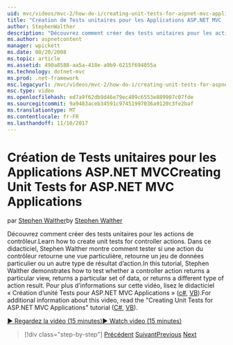 ```yaml
---
uid: mvc/videos/mvc-2/how-do-i/creating-unit-tests-for-aspnet-mvc-applications
title: "Création de Tests unitaires pour les Applications ASP.NET MVC | Documents Microsoft"
author: StephenWalther
description: "Découvrez comment créer des tests unitaires pour les actions de contrôleur. Dans ce didacticiel, Stephen Walther montre comment tester si une action du contrôleur retourne une section..."
ms.author: aspnetcontent
manager: wpickett
ms.date: 08/20/2008
ms.topic: article
ms.assetid: 490a8588-aa5a-418e-a9b9-6215f694055a
ms.technology: dotnet-mvc
ms.prod: .net-framework
msc.legacyurl: /mvc/videos/mvc-2/how-do-i/creating-unit-tests-for-aspnet-mvc-applications
msc.type: video
ms.openlocfilehash: ed7a9f62db9d46e79ec409c6553e889907c07fde
ms.sourcegitcommit: 9a9483aceb34591c97451997036a9120c3fe2baf
ms.translationtype: MT
ms.contentlocale: fr-FR
ms.lasthandoff: 11/10/2017
---
```

<a name="creating-unit-tests-for-aspnet-mvc-applications"></a><span data-ttu-id="3f41d-104">Création de Tests unitaires pour les Applications ASP.NET MVC</span><span class="sxs-lookup"><span data-stu-id="3f41d-104">Creating Unit Tests for ASP.NET MVC Applications</span></span>
====================
<span data-ttu-id="3f41d-105">par [Stephen Walther](https://github.com/StephenWalther)</span><span class="sxs-lookup"><span data-stu-id="3f41d-105">by [Stephen Walther](https://github.com/StephenWalther)</span></span>

<span data-ttu-id="3f41d-106">Découvrez comment créer des tests unitaires pour les actions de contrôleur.</span><span class="sxs-lookup"><span data-stu-id="3f41d-106">Learn how to create unit tests for controller actions.</span></span> <span data-ttu-id="3f41d-107">Dans ce didacticiel, Stephen Walther montre comment tester si une action du contrôleur retourne une vue particulière, retourne un jeu de données particulier ou un autre type de résultat d’action.</span><span class="sxs-lookup"><span data-stu-id="3f41d-107">In this tutorial, Stephen Walther demonstrates how to test whether a controller action returns a particular view, returns a particular set of data, or returns a different type of action result.</span></span> <span data-ttu-id="3f41d-108">Pour plus d’informations sur cette vidéo, lisez le didacticiel « Création d’unité Tests pour ASP.NET MVC Applications » ([c#](../../../overview/older-versions-1/unit-testing/creating-unit-tests-for-asp-net-mvc-applications-cs.md), [VB](../../../overview/older-versions-1/unit-testing/creating-unit-tests-for-asp-net-mvc-applications-vb.md)).</span><span class="sxs-lookup"><span data-stu-id="3f41d-108">For additional information about this video, read the "Creating Unit Tests for ASP.NET MVC Applications" tutorial ([C#](../../../overview/older-versions-1/unit-testing/creating-unit-tests-for-asp-net-mvc-applications-cs.md), [VB](../../../overview/older-versions-1/unit-testing/creating-unit-tests-for-asp-net-mvc-applications-vb.md)).</span></span>

[<span data-ttu-id="3f41d-109">&#9654; Regardez la vidéo (15 minutes)</span><span class="sxs-lookup"><span data-stu-id="3f41d-109">&#9654; Watch video (15 minutes)</span></span>](https://channel9.msdn.com/Blogs/ASP-NET-Site-Videos/creating-unit-tests-for-aspnet-mvc-applications)

>[!div class="step-by-step"]
<span data-ttu-id="3f41d-110">[Précédent](preventing-javascript-injection-attacks.md)
[Suivant](creating-custom-html-helpers.md)</span><span class="sxs-lookup"><span data-stu-id="3f41d-110">[Previous](preventing-javascript-injection-attacks.md)
[Next](creating-custom-html-helpers.md)</span></span>
